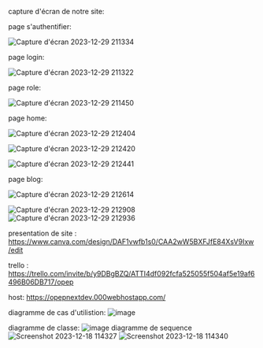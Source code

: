 capture d'écran de notre site:

page s'authentifier:

![Capture d'écran 2023-12-29 211334](https://github.com/IsmailOuali/O-PEP-V2/assets/109187438/a8bedb9e-27cd-451d-ac81-365922fc1243)





page login:

![Capture d'écran 2023-12-29 211322](https://github.com/IsmailOuali/O-PEP-V2/assets/109187438/71c9c5b5-88e2-4c2e-b29b-cb77d30034ea)



page role:



![Capture d'écran 2023-12-29 211450](https://github.com/IsmailOuali/O-PEP-V2/assets/109187438/d907cc75-b1c6-4ab3-ad3e-8d856e6cd1d2)

page home:

![Capture d'écran 2023-12-29 212404](https://github.com/IsmailOuali/O-PEP-V2/assets/109187438/1448dda2-a95e-4703-8c10-babdc47e4e9f)

![Capture d'écran 2023-12-29 212420](https://github.com/IsmailOuali/O-PEP-V2/assets/109187438/d5c5c127-883d-4b5a-abcb-91bd63d3f7dc)

![Capture d'écran 2023-12-29 212441](https://github.com/IsmailOuali/O-PEP-V2/assets/109187438/1faee514-3976-4ac9-a3b3-b29430e70154)


page blog:

![Capture d'écran 2023-12-29 212614](https://github.com/IsmailOuali/O-PEP-V2/assets/109187438/8f39f13c-49b2-40a6-9be3-17f6bab899d3)

![Capture d'écran 2023-12-29 212908](https://github.com/IsmailOuali/O-PEP-V2/assets/109187438/6a6859cf-5efa-4aee-9e75-b4d68ac5ca57)
![Capture d'écran 2023-12-29 212936](https://github.com/IsmailOuali/O-PEP-V2/assets/109187438/a4fb32f2-b03c-4a19-9079-a58b8c90bfd4)



presentation de site :
https://www.canva.com/design/DAF1vwfb1s0/CAA2wW5BXFJfE84XsV9Ixw/edit

trello :
https://trello.com/invite/b/y9DBgBZQ/ATTI4df092fcfa525055f504af5e19af6496B06DB717/opep

host:
https://opepnextdev.000webhostapp.com/





diagramme de cas d'utilistion: 
![image](https://github.com/IsmailOuali/O-PEP-V2/assets/109187438/b71b77c2-aea8-4879-9d5c-c2ac308ef684)

diagramme de classe: 
![image](https://github.com/IsmailOuali/O-PEP-V2/assets/109187438/00e10bc0-9159-474f-8c08-7c986572494a)
diagramme de sequence 
![Screenshot 2023-12-18 114327](https://github.com/IsmailOuali/O-PEP-V2/assets/125483549/e53d47d0-0dbd-42a7-a762-357715965aeb)
![Screenshot 2023-12-18 114340](https://github.com/IsmailOuali/O-PEP-V2/assets/125483549/3e8f5f02-c2a5-4d85-8253-58fce85e9417)
